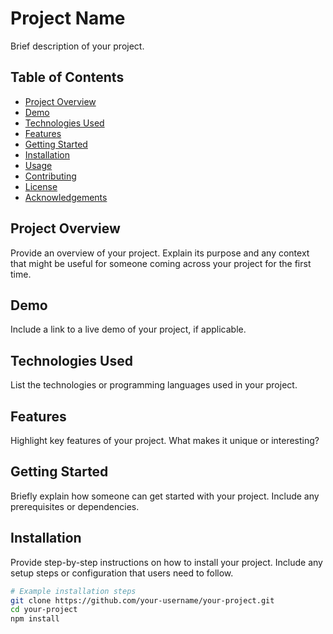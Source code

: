 # Project Name

Brief description of your project.

## Table of Contents

- [Project Overview](#project-overview)
- [Demo](#demo)
- [Technologies Used](#technologies-used)
- [Features](#features)
- [Getting Started](#getting-started)
- [Installation](#installation)
- [Usage](#usage)
- [Contributing](#contributing)
- [License](#license)
- [Acknowledgements](#acknowledgements)

## Project Overview

Provide an overview of your project. Explain its purpose and any context that might be useful for someone coming across your project for the first time.

## Demo

Include a link to a live demo of your project, if applicable.

## Technologies Used

List the technologies or programming languages used in your project.

## Features

Highlight key features of your project. What makes it unique or interesting?

## Getting Started

Briefly explain how someone can get started with your project. Include any prerequisites or dependencies.

## Installation

Provide step-by-step instructions on how to install your project. Include any setup steps or configuration that users need to follow.

```bash
# Example installation steps
git clone https://github.com/your-username/your-project.git
cd your-project
npm install
